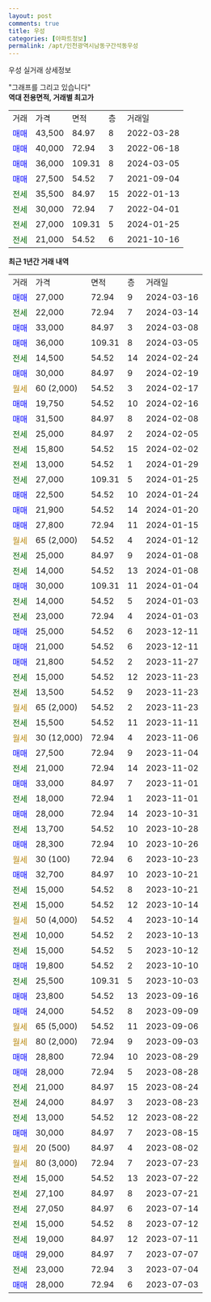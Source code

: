 ```yaml
---
layout: post
comments: true
title: 우성
categories: [아파트정보]
permalink: /apt/인천광역시남동구간석동우성
---
```


우성 실거래 상세정보

<script type="text/javascript">
  google.charts.load('current', {'packages':['line', 'corechart']});
  google.charts.setOnLoadCallback(drawChart);

  function drawChart() {
    var data = new google.visualization.DataTable();
    data.addColumn('date', '거래일');
    data.addColumn('number', "매매");
    data.addColumn('number', "전세");
    data.addColumn('number', "전매");

    data.addRows([[new Date(Date.parse("2024-03-16")), 27000, null, null], [new Date(Date.parse("2024-03-14")), null, 22000, null], [new Date(Date.parse("2024-03-08")), 33000, null, null], [new Date(Date.parse("2024-03-05")), 36000, null, null], [new Date(Date.parse("2024-02-24")), null, 14500, null], [new Date(Date.parse("2024-02-19")), 30000, null, null], [new Date(Date.parse("2024-02-17")), null, null, null], [new Date(Date.parse("2024-02-16")), 19750, null, null], [new Date(Date.parse("2024-02-08")), 31500, null, null], [new Date(Date.parse("2024-02-05")), null, 25000, null], [new Date(Date.parse("2024-02-02")), null, 15800, null], [new Date(Date.parse("2024-01-29")), null, 13000, null], [new Date(Date.parse("2024-01-25")), null, 27000, null], [new Date(Date.parse("2024-01-24")), 22500, null, null], [new Date(Date.parse("2024-01-20")), 21900, null, null], [new Date(Date.parse("2024-01-15")), 27800, null, null], [new Date(Date.parse("2024-01-12")), null, null, null], [new Date(Date.parse("2024-01-08")), null, 25000, null], [new Date(Date.parse("2024-01-08")), null, 14000, null], [new Date(Date.parse("2024-01-04")), 30000, null, null], [new Date(Date.parse("2024-01-03")), null, 14000, null], [new Date(Date.parse("2024-01-03")), null, 23000, null], [new Date(Date.parse("2023-12-11")), 25000, null, null], [new Date(Date.parse("2023-12-11")), 21000, null, null], [new Date(Date.parse("2023-11-27")), 21800, null, null], [new Date(Date.parse("2023-11-23")), null, 15000, null], [new Date(Date.parse("2023-11-23")), null, 13500, null], [new Date(Date.parse("2023-11-23")), null, null, null], [new Date(Date.parse("2023-11-11")), null, 15500, null], [new Date(Date.parse("2023-11-06")), null, null, null], [new Date(Date.parse("2023-11-04")), 27500, null, null], [new Date(Date.parse("2023-11-02")), null, 21000, null], [new Date(Date.parse("2023-11-01")), 33000, null, null], [new Date(Date.parse("2023-11-01")), null, 18000, null], [new Date(Date.parse("2023-10-31")), 28000, null, null], [new Date(Date.parse("2023-10-28")), null, 13700, null], [new Date(Date.parse("2023-10-26")), 28300, null, null], [new Date(Date.parse("2023-10-23")), null, null, null], [new Date(Date.parse("2023-10-21")), 32700, null, null], [new Date(Date.parse("2023-10-21")), null, 15000, null], [new Date(Date.parse("2023-10-14")), null, 15000, null], [new Date(Date.parse("2023-10-14")), null, null, null], [new Date(Date.parse("2023-10-13")), null, 10000, null], [new Date(Date.parse("2023-10-12")), null, 15000, null], [new Date(Date.parse("2023-10-10")), 19800, null, null], [new Date(Date.parse("2023-10-03")), null, 25500, null], [new Date(Date.parse("2023-09-16")), 23800, null, null], [new Date(Date.parse("2023-09-09")), 24000, null, null], [new Date(Date.parse("2023-09-06")), null, null, null], [new Date(Date.parse("2023-09-03")), null, null, null], [new Date(Date.parse("2023-08-29")), 28800, null, null], [new Date(Date.parse("2023-08-28")), 28000, null, null], [new Date(Date.parse("2023-08-24")), null, 21000, null], [new Date(Date.parse("2023-08-23")), null, 24000, null], [new Date(Date.parse("2023-08-22")), null, 13000, null], [new Date(Date.parse("2023-08-15")), 30000, null, null], [new Date(Date.parse("2023-08-02")), null, null, null], [new Date(Date.parse("2023-07-23")), null, null, null], [new Date(Date.parse("2023-07-22")), null, 15000, null], [new Date(Date.parse("2023-07-21")), null, 27100, null], [new Date(Date.parse("2023-07-14")), null, 27050, null], [new Date(Date.parse("2023-07-12")), null, 15000, null], [new Date(Date.parse("2023-07-11")), null, 19000, null], [new Date(Date.parse("2023-07-07")), 29000, null, null], [new Date(Date.parse("2023-07-04")), null, 23000, null], [new Date(Date.parse("2023-07-03")), 28000, null, null]]);

    var options = {
      hAxis: {
        format: 'yyyy/MM/dd'
      },    
      lineWidth: 0,
      pointsVisible: true,    
      title: '최근 1년간 유형별 실거래가 분포',
      legend: { position: 'bottom' }
    };

    var formatter = new google.visualization.NumberFormat({pattern:'###,###'} );
    formatter.format(data, 1);
    formatter.format(data, 2);
    
    setTimeout(function() {
        var chart = new google.visualization.LineChart(document.getElementById('columnchart_material'));
        chart.draw(data, (options));
        document.getElementById('loading').style.display = 'none';
    }, 200);
  }
</script>


<div id="loading" style="z-index:20; display: block; margin-left: 0px">"그래프를 그리고 있습니다"</div>
<div id="columnchart_material" style="width: 95%; margin-left: 0px; display: block"></div>
<!-- contents start -->
<b>역대 전용면적, 거래별 최고가</b>
<table class="sortable">
    <tr>
      <td>거래</td>
      <td>가격</td>
      <td>면적</td>
      <td>층</td>
      <td>거래일</td>
    </tr>
        <tr>
          <td><a style="color: blue">매매</a></td>
          <td>43,500</td>
          <td>84.97</td>
          <td>8</td>
          <td>2022-03-28</td>
        </tr>            <tr>
          <td><a style="color: blue">매매</a></td>
          <td>40,000</td>
          <td>72.94</td>
          <td>3</td>
          <td>2022-06-18</td>
        </tr>            <tr>
          <td><a style="color: blue">매매</a></td>
          <td>36,000</td>
          <td>109.31</td>
          <td>8</td>
          <td>2024-03-05</td>
        </tr>            <tr>
          <td><a style="color: blue">매매</a></td>
          <td>27,500</td>
          <td>54.52</td>
          <td>7</td>
          <td>2021-09-04</td>
        </tr>        
        <tr>
              <td><a style="color: darkgreen">전세</a></td>
              <td>35,500</td>
              <td>84.97</td>
              <td>15</td>
              <td>2022-01-13</td>
            </tr>            <tr>
              <td><a style="color: darkgreen">전세</a></td>
              <td>30,000</td>
              <td>72.94</td>
              <td>7</td>
              <td>2022-04-01</td>
            </tr>            <tr>
              <td><a style="color: darkgreen">전세</a></td>
              <td>27,000</td>
              <td>109.31</td>
              <td>5</td>
              <td>2024-01-25</td>
            </tr>            <tr>
              <td><a style="color: darkgreen">전세</a></td>
              <td>21,000</td>
              <td>54.52</td>
              <td>6</td>
              <td>2021-10-16</td>
            </tr>        
    
</table>

<b>최근 1년간 거래 내역</b>

<table class="sortable">
    <tr>
      <td>거래</td>
      <td>가격</td>
      <td>면적</td>
      <td>층</td>
      <td>거래일</td>
    </tr>
    <tr>
      <td><a style="color: blue">매매</a></td>
      <td>27,000</td>
      <td>72.94</td>
      <td>9</td>
      <td>2024-03-16</td>
    </tr>          <tr>
      <td><a style="color: darkgreen">전세</a></td>
      <td>22,000</td>
      <td>72.94</td>
      <td>7</td>
      <td>2024-03-14</td>
    </tr>          <tr>
      <td><a style="color: blue">매매</a></td>
      <td>33,000</td>
      <td>84.97</td>
      <td>3</td>
      <td>2024-03-08</td>
    </tr>          <tr>
      <td><a style="color: blue">매매</a></td>
      <td>36,000</td>
      <td>109.31</td>
      <td>8</td>
      <td>2024-03-05</td>
    </tr>          <tr>
      <td><a style="color: darkgreen">전세</a></td>
      <td>14,500</td>
      <td>54.52</td>
      <td>14</td>
      <td>2024-02-24</td>
    </tr>          <tr>
      <td><a style="color: blue">매매</a></td>
      <td>30,000</td>
      <td>84.97</td>
      <td>9</td>
      <td>2024-02-19</td>
    </tr>          <tr>
      <td><a style="color: darkgoldenrod">월세</a></td>
      <td>60 (2,000)</td>
      <td>54.52</td>
      <td>3</td>
      <td>2024-02-17</td>
    </tr>          <tr>
      <td><a style="color: blue">매매</a></td>
      <td>19,750</td>
      <td>54.52</td>
      <td>10</td>
      <td>2024-02-16</td>
    </tr>          <tr>
      <td><a style="color: blue">매매</a></td>
      <td>31,500</td>
      <td>84.97</td>
      <td>8</td>
      <td>2024-02-08</td>
    </tr>          <tr>
      <td><a style="color: darkgreen">전세</a></td>
      <td>25,000</td>
      <td>84.97</td>
      <td>2</td>
      <td>2024-02-05</td>
    </tr>          <tr>
      <td><a style="color: darkgreen">전세</a></td>
      <td>15,800</td>
      <td>54.52</td>
      <td>15</td>
      <td>2024-02-02</td>
    </tr>          <tr>
      <td><a style="color: darkgreen">전세</a></td>
      <td>13,000</td>
      <td>54.52</td>
      <td>1</td>
      <td>2024-01-29</td>
    </tr>          <tr>
      <td><a style="color: darkgreen">전세</a></td>
      <td>27,000</td>
      <td>109.31</td>
      <td>5</td>
      <td>2024-01-25</td>
    </tr>          <tr>
      <td><a style="color: blue">매매</a></td>
      <td>22,500</td>
      <td>54.52</td>
      <td>10</td>
      <td>2024-01-24</td>
    </tr>          <tr>
      <td><a style="color: blue">매매</a></td>
      <td>21,900</td>
      <td>54.52</td>
      <td>14</td>
      <td>2024-01-20</td>
    </tr>          <tr>
      <td><a style="color: blue">매매</a></td>
      <td>27,800</td>
      <td>72.94</td>
      <td>11</td>
      <td>2024-01-15</td>
    </tr>          <tr>
      <td><a style="color: darkgoldenrod">월세</a></td>
      <td>65 (2,000)</td>
      <td>54.52</td>
      <td>4</td>
      <td>2024-01-12</td>
    </tr>          <tr>
      <td><a style="color: darkgreen">전세</a></td>
      <td>25,000</td>
      <td>84.97</td>
      <td>9</td>
      <td>2024-01-08</td>
    </tr>          <tr>
      <td><a style="color: darkgreen">전세</a></td>
      <td>14,000</td>
      <td>54.52</td>
      <td>13</td>
      <td>2024-01-08</td>
    </tr>          <tr>
      <td><a style="color: blue">매매</a></td>
      <td>30,000</td>
      <td>109.31</td>
      <td>11</td>
      <td>2024-01-04</td>
    </tr>          <tr>
      <td><a style="color: darkgreen">전세</a></td>
      <td>14,000</td>
      <td>54.52</td>
      <td>5</td>
      <td>2024-01-03</td>
    </tr>          <tr>
      <td><a style="color: darkgreen">전세</a></td>
      <td>23,000</td>
      <td>72.94</td>
      <td>4</td>
      <td>2024-01-03</td>
    </tr>          <tr>
      <td><a style="color: blue">매매</a></td>
      <td>25,000</td>
      <td>54.52</td>
      <td>6</td>
      <td>2023-12-11</td>
    </tr>          <tr>
      <td><a style="color: blue">매매</a></td>
      <td>21,000</td>
      <td>54.52</td>
      <td>6</td>
      <td>2023-12-11</td>
    </tr>          <tr>
      <td><a style="color: blue">매매</a></td>
      <td>21,800</td>
      <td>54.52</td>
      <td>2</td>
      <td>2023-11-27</td>
    </tr>          <tr>
      <td><a style="color: darkgreen">전세</a></td>
      <td>15,000</td>
      <td>54.52</td>
      <td>12</td>
      <td>2023-11-23</td>
    </tr>          <tr>
      <td><a style="color: darkgreen">전세</a></td>
      <td>13,500</td>
      <td>54.52</td>
      <td>9</td>
      <td>2023-11-23</td>
    </tr>          <tr>
      <td><a style="color: darkgoldenrod">월세</a></td>
      <td>65 (2,000)</td>
      <td>54.52</td>
      <td>2</td>
      <td>2023-11-23</td>
    </tr>          <tr>
      <td><a style="color: darkgreen">전세</a></td>
      <td>15,500</td>
      <td>54.52</td>
      <td>11</td>
      <td>2023-11-11</td>
    </tr>          <tr>
      <td><a style="color: darkgoldenrod">월세</a></td>
      <td>30 (12,000)</td>
      <td>72.94</td>
      <td>4</td>
      <td>2023-11-06</td>
    </tr>          <tr>
      <td><a style="color: blue">매매</a></td>
      <td>27,500</td>
      <td>72.94</td>
      <td>9</td>
      <td>2023-11-04</td>
    </tr>          <tr>
      <td><a style="color: darkgreen">전세</a></td>
      <td>21,000</td>
      <td>72.94</td>
      <td>14</td>
      <td>2023-11-02</td>
    </tr>          <tr>
      <td><a style="color: blue">매매</a></td>
      <td>33,000</td>
      <td>84.97</td>
      <td>7</td>
      <td>2023-11-01</td>
    </tr>          <tr>
      <td><a style="color: darkgreen">전세</a></td>
      <td>18,000</td>
      <td>72.94</td>
      <td>1</td>
      <td>2023-11-01</td>
    </tr>          <tr>
      <td><a style="color: blue">매매</a></td>
      <td>28,000</td>
      <td>72.94</td>
      <td>14</td>
      <td>2023-10-31</td>
    </tr>          <tr>
      <td><a style="color: darkgreen">전세</a></td>
      <td>13,700</td>
      <td>54.52</td>
      <td>10</td>
      <td>2023-10-28</td>
    </tr>          <tr>
      <td><a style="color: blue">매매</a></td>
      <td>28,300</td>
      <td>72.94</td>
      <td>10</td>
      <td>2023-10-26</td>
    </tr>          <tr>
      <td><a style="color: darkgoldenrod">월세</a></td>
      <td>30 (100)</td>
      <td>72.94</td>
      <td>6</td>
      <td>2023-10-23</td>
    </tr>          <tr>
      <td><a style="color: blue">매매</a></td>
      <td>32,700</td>
      <td>84.97</td>
      <td>10</td>
      <td>2023-10-21</td>
    </tr>          <tr>
      <td><a style="color: darkgreen">전세</a></td>
      <td>15,000</td>
      <td>54.52</td>
      <td>8</td>
      <td>2023-10-21</td>
    </tr>          <tr>
      <td><a style="color: darkgreen">전세</a></td>
      <td>15,000</td>
      <td>54.52</td>
      <td>12</td>
      <td>2023-10-14</td>
    </tr>          <tr>
      <td><a style="color: darkgoldenrod">월세</a></td>
      <td>50 (4,000)</td>
      <td>54.52</td>
      <td>4</td>
      <td>2023-10-14</td>
    </tr>          <tr>
      <td><a style="color: darkgreen">전세</a></td>
      <td>10,000</td>
      <td>54.52</td>
      <td>2</td>
      <td>2023-10-13</td>
    </tr>          <tr>
      <td><a style="color: darkgreen">전세</a></td>
      <td>15,000</td>
      <td>54.52</td>
      <td>5</td>
      <td>2023-10-12</td>
    </tr>          <tr>
      <td><a style="color: blue">매매</a></td>
      <td>19,800</td>
      <td>54.52</td>
      <td>2</td>
      <td>2023-10-10</td>
    </tr>          <tr>
      <td><a style="color: darkgreen">전세</a></td>
      <td>25,500</td>
      <td>109.31</td>
      <td>5</td>
      <td>2023-10-03</td>
    </tr>          <tr>
      <td><a style="color: blue">매매</a></td>
      <td>23,800</td>
      <td>54.52</td>
      <td>13</td>
      <td>2023-09-16</td>
    </tr>          <tr>
      <td><a style="color: blue">매매</a></td>
      <td>24,000</td>
      <td>54.52</td>
      <td>8</td>
      <td>2023-09-09</td>
    </tr>          <tr>
      <td><a style="color: darkgoldenrod">월세</a></td>
      <td>65 (5,000)</td>
      <td>54.52</td>
      <td>11</td>
      <td>2023-09-06</td>
    </tr>          <tr>
      <td><a style="color: darkgoldenrod">월세</a></td>
      <td>80 (2,000)</td>
      <td>72.94</td>
      <td>9</td>
      <td>2023-09-03</td>
    </tr>          <tr>
      <td><a style="color: blue">매매</a></td>
      <td>28,800</td>
      <td>72.94</td>
      <td>10</td>
      <td>2023-08-29</td>
    </tr>          <tr>
      <td><a style="color: blue">매매</a></td>
      <td>28,000</td>
      <td>72.94</td>
      <td>5</td>
      <td>2023-08-28</td>
    </tr>          <tr>
      <td><a style="color: darkgreen">전세</a></td>
      <td>21,000</td>
      <td>84.97</td>
      <td>15</td>
      <td>2023-08-24</td>
    </tr>          <tr>
      <td><a style="color: darkgreen">전세</a></td>
      <td>24,000</td>
      <td>84.97</td>
      <td>3</td>
      <td>2023-08-23</td>
    </tr>          <tr>
      <td><a style="color: darkgreen">전세</a></td>
      <td>13,000</td>
      <td>54.52</td>
      <td>12</td>
      <td>2023-08-22</td>
    </tr>          <tr>
      <td><a style="color: blue">매매</a></td>
      <td>30,000</td>
      <td>84.97</td>
      <td>7</td>
      <td>2023-08-15</td>
    </tr>          <tr>
      <td><a style="color: darkgoldenrod">월세</a></td>
      <td>20 (500)</td>
      <td>84.97</td>
      <td>4</td>
      <td>2023-08-02</td>
    </tr>          <tr>
      <td><a style="color: darkgoldenrod">월세</a></td>
      <td>80 (3,000)</td>
      <td>72.94</td>
      <td>7</td>
      <td>2023-07-23</td>
    </tr>          <tr>
      <td><a style="color: darkgreen">전세</a></td>
      <td>15,000</td>
      <td>54.52</td>
      <td>13</td>
      <td>2023-07-22</td>
    </tr>          <tr>
      <td><a style="color: darkgreen">전세</a></td>
      <td>27,100</td>
      <td>84.97</td>
      <td>8</td>
      <td>2023-07-21</td>
    </tr>          <tr>
      <td><a style="color: darkgreen">전세</a></td>
      <td>27,050</td>
      <td>84.97</td>
      <td>6</td>
      <td>2023-07-14</td>
    </tr>          <tr>
      <td><a style="color: darkgreen">전세</a></td>
      <td>15,000</td>
      <td>54.52</td>
      <td>8</td>
      <td>2023-07-12</td>
    </tr>          <tr>
      <td><a style="color: darkgreen">전세</a></td>
      <td>19,000</td>
      <td>84.97</td>
      <td>12</td>
      <td>2023-07-11</td>
    </tr>          <tr>
      <td><a style="color: blue">매매</a></td>
      <td>29,000</td>
      <td>84.97</td>
      <td>7</td>
      <td>2023-07-07</td>
    </tr>          <tr>
      <td><a style="color: darkgreen">전세</a></td>
      <td>23,000</td>
      <td>72.94</td>
      <td>3</td>
      <td>2023-07-04</td>
    </tr>          <tr>
      <td><a style="color: blue">매매</a></td>
      <td>28,000</td>
      <td>72.94</td>
      <td>6</td>
      <td>2023-07-03</td>
    </tr>      </table>
<!-- contents end -->    

